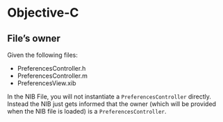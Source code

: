 # Objective-C

## File’s owner
Given the following files:

- PreferencesController.h
- PreferencesController.m
- PreferencesView.xib

In the NIB File, you will not instantiate a `PreferencesController` directly. Instead the NIB just gets informed that the owner (which will be provided when the NIB file is loaded) is a `PreferencesController`.